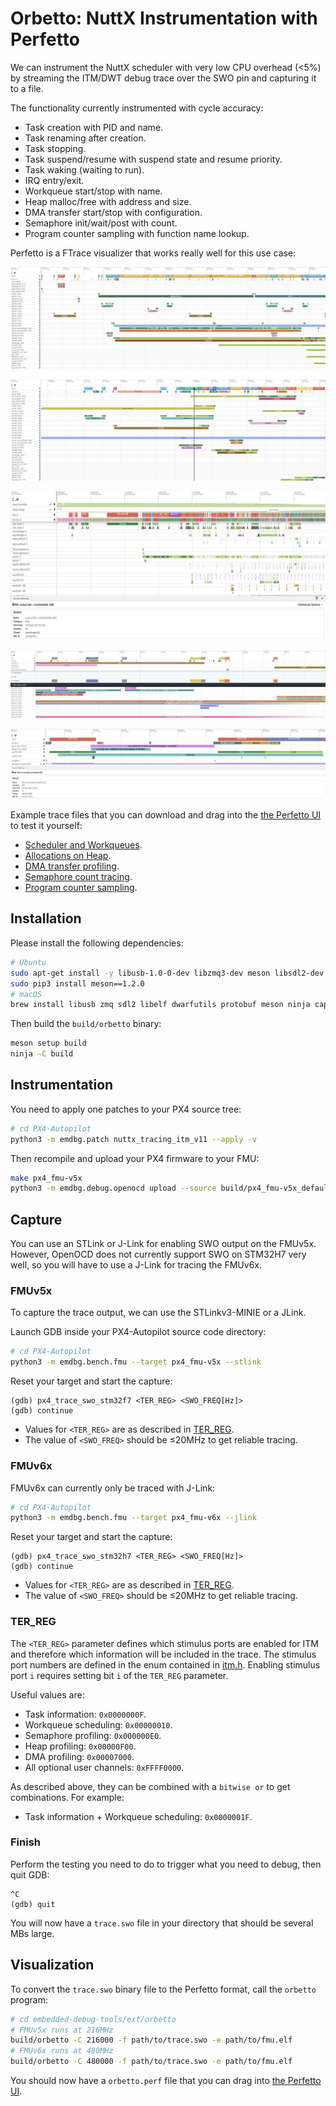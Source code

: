 # Orbetto: NuttX Instrumentation with Perfetto

We can instrument the NuttX scheduler with very low CPU overhead (<5%) by
streaming the ITM/DWT debug trace over the SWO pin and capturing it to a file.

The functionality currently instrumented with cycle accuracy:

- Task creation with PID and name.
- Task renaming after creation.
- Task stopping.
- Task suspend/resume with suspend state and resume priority.
- Task waking (waiting to run).
- IRQ entry/exit.
- Workqueue start/stop with name.
- Heap malloc/free with address and size.
- DMA transfer start/stop with configuration.
- Semaphore init/wait/post with count.
- Program counter sampling with function name lookup.

Perfetto is a FTrace visualizer that works really well for this use case:

![](https://github.com/niklaut/orbetto-support-files/raw/main/orbetto2.png)

![](https://github.com/niklaut/orbetto-support-files/raw/main/orbetto3.png)

![](https://github.com/niklaut/orbetto-support-files/raw/main/orbetto4.png)

![](https://github.com/niklaut/orbetto-support-files/raw/main/orbetto5.png)

![](https://github.com/niklaut/orbetto-support-files/raw/main/orbetto6.png)

Example trace files that you can download and drag into the
[the Perfetto UI](https://ui.perfetto.dev) to test it yourself:

- [Scheduler and Workqueues](https://github.com/niklaut/orbetto-support-files/raw/main/orbetto_wq.perfetto_trace.gz).
- [Allocations on Heap](https://github.com/niklaut/orbetto-support-files/raw/main/orbetto_heap.perfetto_trace.gz).
- [DMA transfer profiling](https://github.com/niklaut/orbetto-support-files/raw/main/orbetto_dma.perfetto_trace.gz).
- [Semaphore count tracing](https://github.com/niklaut/orbetto-support-files/raw/main/orbetto_semaphores.perfetto_trace.gz).
- [Program counter sampling](https://github.com/niklaut/orbetto-support-files/raw/main/orbetto_pc.perfetto_trace.gz).


## Installation

Please install the following dependencies:

```sh
# Ubuntu
sudo apt-get install -y libusb-1.0-0-dev libzmq3-dev meson libsdl2-dev libdwarf-dev libdw-dev libelf-dev libcapstone-dev python3-pip ninja-build protobuf-compiler
sudo pip3 install meson==1.2.0
# macOS
brew install libusb zmq sdl2 libelf dwarfutils protobuf meson ninja capstone
```

Then build the `build/orbetto` binary:

```sh
meson setup build
ninja -C build
```


## Instrumentation

You need to apply one patches to your PX4 source tree:

```sh
# cd PX4-Autopilot
python3 -m emdbg.patch nuttx_tracing_itm_v11 --apply -v
```

Then recompile and upload your PX4 firmware to your FMU:

```sh
make px4_fmu-v5x
python3 -m emdbg.debug.openocd upload --source build/px4_fmu-v5x_default/px4_fmu-v5x_default.elf
```


## Capture

You can use an STLink or J-Link for enabling SWO output on the FMUv5x. However,
OpenOCD does not currently support SWO on STM32H7 very well, so you will have
to use a J-Link for tracing the FMUv6x.


### FMUv5x

To capture the trace output, we can use the STLinkv3-MINIE or a JLink.

Launch GDB inside your PX4-Autopilot source code directory:

```sh
# cd PX4-Autopilot
python3 -m emdbg.bench.fmu --target px4_fmu-v5x --stlink
```

Reset your target and start the capture:

```
(gdb) px4_trace_swo_stm32f7 <TER_REG> <SWO_FREQ[Hz]>
(gdb) continue
```

- Values for `<TER_REG>` are as described in [TER_REG](#ter_reg).
- The value of `<SWO_FREQ>` should be ≤20MHz to get reliable tracing.


### FMUv6x

FMUv6x can currently only be traced with J-Link:

```sh
# cd PX4-Autopilot
python3 -m emdbg.bench.fmu --target px4_fmu-v6x --jlink
```

Reset your target and start the capture:

```
(gdb) px4_trace_swo_stm32h7 <TER_REG> <SWO_FREQ[Hz]>
(gdb) continue
```

- Values for `<TER_REG>` are as described in [TER_REG](#ter_reg).
- The value of `<SWO_FREQ>` should be ≤20MHz to get reliable tracing.


### TER_REG

The `<TER_REG>` parameter defines which stimulus ports are enabled for
ITM and therefore which information will be included in the trace.
The stimulus port numbers are defined in the enum contained in
[itm.h](https://github.com/Auterion/embedded-debug-tools/blob/main/src/emdbg/patch/data/itm.h).
Enabling stimulus port `i` requires setting bit `i` of the `TER_REG` parameter.

Useful values are:
- Task information: `0x0000000F`.
- Workqueue scheduling: `0x00000010`.
- Semaphore profiling: `0x000000E0`.
- Heap profiling: `0x00000F00`.
- DMA profiling: `0x00007000`.
- All optional user channels: `0xFFFF0000`.

As described above, they can be combined with a `bitwise or` to get combinations. For example:
- Task information + Workqueue scheduling: `0x0000001F`.


### Finish

Perform the testing you need to do to trigger what you need to debug, then quit
GDB:

```
^C
(gdb) quit
```

You will now have a `trace.swo` file in your directory that should be several
MBs large.


## Visualization

To convert the `trace.swo` binary file to the Perfetto format, call the
`orbetto` program:

```sh
# cd embedded-debug-tools/ext/orbetto
# FMUv5x runs at 216MHz
build/orbetto -C 216000 -f path/to/trace.swo -e path/to/fmu.elf
# FMUv6x runs at 480MHz
build/orbetto -C 480000 -f path/to/trace.swo -e path/to/fmu.elf
```

You should now have a `orbetto.perf` file that you can drag into
[the Perfetto UI](https://ui.perfetto.dev).

